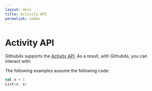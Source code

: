 ```yaml
---
layout: docs
title: Activity API
permalink: index
---
```


# Activity API

Github4s supports the [Activity API](https://developer.github.com/v3/activity/). As a result,
with Github4s, you can interact with:

The following examples assume the following code:

```scala mdoc
val x = 1
List(x, x)
```